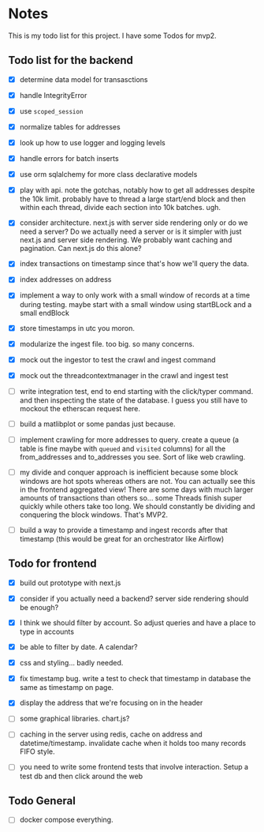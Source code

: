 # Notes

This is my todo list for this project. I have some Todos for mvp2.

## Todo list for the backend

- [x] determine data model for transasctions
- [x] handle IntegrityError
- [x] use `scoped_session`
- [x] normalize tables for addresses
- [x] look up how to use logger and logging levels
- [x] handle errors for batch inserts
- [x] use orm sqlalchemy for more class declarative models
- [x] play with api. note the gotchas, notably how to get all addresses despite the 10k limit. probably have to thread a large start/end block and then within each thread, divide each section into 10k batches. ugh.
- [x] consider architecture. next.js with server side rendering only or do we need a server? Do we actually need a server or is it simpler with just next.js and server side rendering. We probably want caching and pagination. Can next.js do this alone?
- [x] index transactions on timestamp since that's how we'll query the data.
- [x] index addresses on address
- [x] implement a way to only work with a small window of records at a time during testing. maybe start with a small window using startBLock and a small endBlock
- [x] store timestamps in utc you moron.
- [x] modularize the ingest file. too big. so many concerns.
- [x] mock out the ingestor to test the crawl and ingest command
- [x] mock out the threadcontextmanager in the crawl and ingest test
- [ ] write integration test, end to end starting with the click/typer command. and then inspecting the state of the database. I guess you still have to mockout the etherscan request here.
- [ ] build a matlibplot or some pandas just because.
- [ ] implement crawling for more addresses to query. create a queue (a table is fine maybe with `queued` and `visited` columns) for all the from_addresses and to_addresses you see. Sort of like web crawling.
- [ ] my divide and conquer approach is inefficient because some block windows are hot spots whereas others are not. You can actually see this in the frontend aggregated view! There are some days with much larger amounts of transactions than others so... some Threads finish super quickly while others take too long. We should constantly be dividing and conquering the block windows. That's MVP2.
- [ ] build a way to provide a timestamp and ingest records after that timestamp (this would be great for an orchestrator like Airflow)


## Todo for frontend
- [x] build out prototype with next.js
- [x] consider if you actually need a backend? server side rendering should be enough?
- [x] I think we should filter by account. So adjust queries and have a place to type in accounts
- [x] be able to filter by date. A calendar?
- [x] css and styling... badly needed.
- [x] fix  timestamp bug. write a test to check that timestamp in database the same as timestamp on page.
- [x] display the address that we're focusing on in the header
- [ ] some graphical libraries. chart.js?
- [ ] caching in the server using redis, cache on address and datetime/timestamp. invalidate cache when it holds too many records FIFO style.
- [ ] you need to write some frontend tests that involve interaction. Setup a test db and then click around the web


## Todo General
- [ ] docker compose everything.

